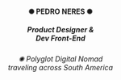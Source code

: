 <div style="text-align: center;">
  <h4> ✺ PEDRO NERES ✺ </h4>
  <h5>Product Designer &<br>
    Dev Front-End</h5>
  <h6>✺ Polyglot Digital Nomad<br>traveling across South America</h6>
</div>
